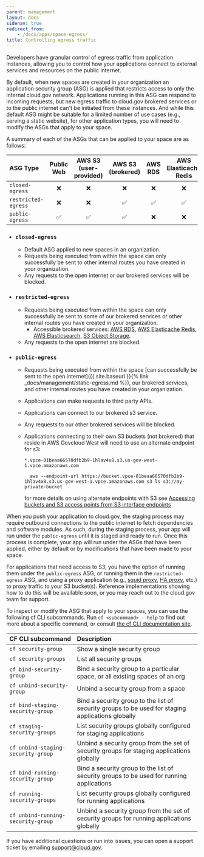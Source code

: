 ```yaml
---
parent: management
layout: docs
sidenav: true
redirect_from: 
    - /docs/apps/space-egress/
title: Controlling egress traffic
---
```


Developers have granular control of egress traffic from application instances, allowing you to control how your applications connect to external services and resources on the public internet.

By default, when new spaces are created in your organization an application security group (ASG) is applied that restricts access to only the internal cloud.gov network. Applications running in this ASG can respond to incoming requests, but new egress traffic to cloud.gov brokered services or to the public internet can't be initiated from these instances. And while this default ASG might be suitable for a limited number of use cases (e.g., serving a static website), for other application types, you will need to modify the ASGs that apply to your space.

A summary of each of the ASGs that can be applied to your space are as follows:

| ASG Type | Public Web | AWS S3 (user-provided)| AWS S3 (brokered) | AWS RDS | AWS Elasticache Redis | AWS Elasticsearch | Internal Routes |
| :-------- |  :-: | :--:  | :--: | :-------: | :---------------------: | :-----------------: | :---------------: |
| `closed-egress`     | ❌ | ❌ | ❌ | ❌ | ❌ | ❌ | ✅ |
| `restricted-egress` | ❌ | ❌ | ✅  | ✅ | ✅ | ✅ | ✅ |
| `public-egress`     | ✅ | ✅ | ✅ | ❌ | ❌ | ❌ | ✅ | 


- ### `closed-egress`
  - Default ASG applied to new spaces in an organization.
  - Requests being executed from within the space can only successfully be sent to other internal routes you have created in your organization.
  - Any requests to the open internet or our brokered services will be blocked.

- ### `restricted-egress`
  - Requests being executed from within the space can only successfully be sent to some of our brokered services or other internal routes you have created in your organization.
    - Accessible brokered services: [AWS RDS](https://cloud.gov/docs/services/relational-database/), [AWS Elasticache Redis](https://cloud.gov/docs/services/aws-elasticache/), [AWS Elasticsearch](https://cloud.gov/docs/services/aws-elasticsearch/), [S3 Object Storage](https://cloud.gov/docs/services/s3/).
  - Any requests to the open internet are blocked.

- ### `public-egress`
  - Requests being executed from within the space [can successfully be sent to the open internet]({{ site.baseurl }}{% link _docs/management/static-egress.md %}), our brokered services, and other internal routes you have created in your organization.
  - Applications can make requests to third party APIs.
  - Applications can connect to our brokered s3 service.
  - Any requests to our other brokered services will be blocked.
  - Applications connecting to their own S3 buckets (not brokered) that reside in AWS Govcloud West will need to use an alternate endpoint for s3:  
 
      `*.vpce-01beaa66570dfb2b9-1hlav4x8.s3.us-gov-west-1.vpce.amazonaws.com`
    ```
      aws --endpoint-url https://bucket.vpce-01beaa66570dfb2b9-1hlav4x8.s3.us-gov-west-1.vpce.amazonaws.com s3 ls s3://my-private-bucket
    ```
      for more details on using alternate endpoints with S3 see [Accessing buckets and S3 access points from S3 interface endpoints](https://docs.aws.amazon.com/AmazonS3/latest/userguide/privatelink-interface-endpoints.html#accessing-bucket-and-aps-from-interface-endpoints)

When you push your application to cloud.gov, the staging process may require outbound connections to the public internet to fetch dependencies and software modules. As such, during the staging process, your app will run under the `public-egress` until it is staged and ready to run. Once this process is complete, your app will run under the ASGs that have been applied, either by default or by modifications that have been made to your space.

For applications that need access to S3, you have the option of running them under the `public-egress` ASG, or running them in the `restricted-egress` ASG, and using a proxy application (e.g., [squid proxy](http://www.squid-cache.org/), [HA proxy](http://www.haproxy.org/), etc.) to proxy traffic to your S3 bucket(s). Reference implementations showing how to do this will be available soon, or you may reach out to the cloud.gov team for support.

To inspect or modify the ASG that apply to your spaces, you can use the following cf CLI subcommands. Run `cf <subcommand> --help` to find out more about a specific command, or consult [the cf CLI documentation site](https://cli.cloudfoundry.org/en-US/v6/).

| CF CLI subcommand | Description | 
| :- | :- |
| `cf security-group`                         | Show a single security group |
| `cf security-groups`                        | List all security groups |
| `cf bind-security-group`                    | Bind a security group to a particular space, or all existing spaces of an org |
| `cf unbind-security-group`                 | Unbind a security group from a space |
| `cf bind-staging-security-group`            | Bind a security group to the list of security groups to be used for staging applications globally |
| `cf staging-security-groups`                | List security groups globally configured for staging applications |
| `cf unbind-staging-security-group`          | Unbind a security group from the set of security groups for staging applications globally |
| `cf bind-running-security-group`            | Bind a security group to the list of security groups to be used for running applications |
| `cf running-security-groups`                | List security groups globally configured for running applications |
| `cf unbind-running-security-group`          | Unbind a security group from the set of security groups for running applications globally |

If you have additional questions or run into issues, you can open a support ticket by emailing [support@cloud.gov](mailto:support@cloud.gov).